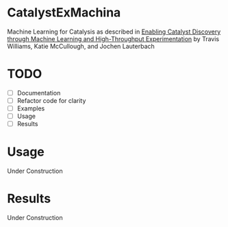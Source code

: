# CatalystExMachina
Machine Learning for Catalysis as described in [Enabling Catalyst Discovery through Machine Learning and High-Throughput Experimentation](https://pubs.acs.org/doi/abs/10.1021/acs.chemmater.9b03043) by Travis Williams, Katie McCullough, and Jochen Lauterbach

# TODO
- [ ] Documentation  
- [ ] Refactor code for clarity  
- [ ] Examples
- [ ] Usage
- [ ] Results  

# Usage
Under Construction

# Results
Under Construction






